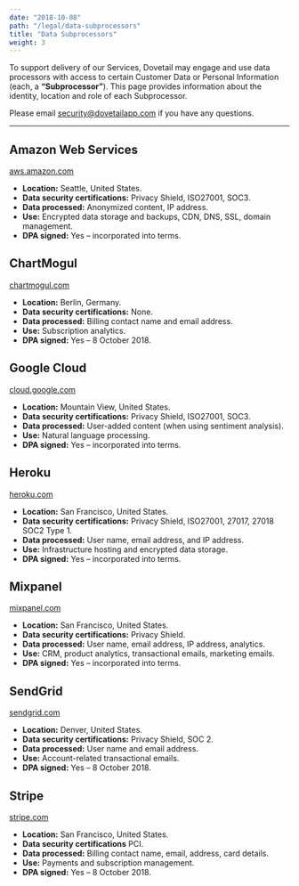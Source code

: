 ```yaml
---
date: "2018-10-08"
path: "/legal/data-subprocessors"
title: "Data Subprocessors"
weight: 3
---
```


To support delivery of our Services, Dovetail may engage and use data processors with access to certain Customer Data or Personal Information (each, a **“Subprocessor”**). This page provides information about the identity, location and role of each Subprocessor.

Please email [security@dovetailapp.com](mailto:security@dovetailapp.com) if you have any questions.

---

## Amazon Web Services

[aws.amazon.com](https://aws.amazon.com)

- **Location:** Seattle, United States.
- **Data security certifications:** Privacy Shield, ISO27001, SOC3.
- **Data processed:** Anonymized content, IP address.
- **Use:** Encrypted data storage and backups, CDN, DNS, SSL, domain management.
- **DPA signed:** Yes – incorporated into terms.

## ChartMogul

[chartmogul.com](https://chartmogul.com)

- **Location:** Berlin, Germany.
- **Data security certifications:** None.
- **Data processed:** Billing contact name and email address.
- **Use:** Subscription analytics.
- **DPA signed:** Yes – 8 October 2018.

## Google Cloud

[cloud.google.com](cloud.google.com)

- **Location:** Mountain View, United States.
- **Data security certifications:** Privacy Shield, ISO27001, SOC3.
- **Data processed:** User-added content (when using sentiment analysis).
- **Use:** Natural language processing.
- **DPA signed:** Yes – incorporated into terms.

## Heroku

[heroku.com](https://heroku.com)

- **Location:** San Francisco, United States.
- **Data security certifications:** Privacy Shield, ISO27001, 27017, 27018 SOC2 Type 1.
- **Data processed:** User name, email address, and IP address.
- **Use:** Infrastructure hosting and encrypted data storage.
- **DPA signed:** Yes – incorporated into terms.

## Mixpanel

[mixpanel.com](https://mixpanel.com)

- **Location:** San Francisco, United States.
- **Data security certifications:** Privacy Shield.
- **Data processed:** User name, email address, IP address, analytics.
- **Use:** CRM, product analytics, transactional emails, marketing emails.
- **DPA signed:** Yes – incorporated into terms.

## SendGrid

[sendgrid.com](https://sendgrid.com)

- **Location:** Denver, United States.
- **Data security certifications:** Privacy Shield, SOC 2.
- **Data processed:** User name and email address.
- **Use:** Account-related transactional emails.
- **DPA signed:** Yes – 8 October 2018.

## Stripe

[stripe.com](https://stripe.com)

- **Location:** San Francisco, United States.
- **Data security certifications** PCI.
- **Data processed:** Billing contact name, email, address, card details.
- **Use:** Payments and subscription management.
- **DPA signed:** Yes – 8 October 2018.
